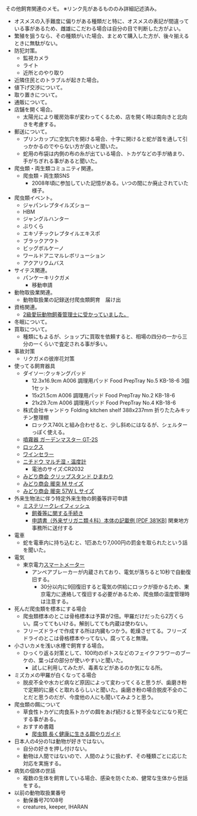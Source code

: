 ---
---

その他飼育関連のメモ。
※リンク先があるもののみ詳細記述済み。  

* オスメスの入手難度に偏りがある種類だと特に、オスメスの表記が間違っている事があるため、雌雄にこだわる場合は自分の目で判断した方がよい。
* 繁殖を狙うなら、その種類がいた場合、まとめて購入した方が、後々揃えるときに無駄がない。
* 防犯対策。
    - 監視カメラ
    - ライト
    - 近所とのやり取り
* 近隣住民とのトラブルが起きた場合。
* 値下げ交渉について。
* 取り置きについて。
* 通販について。
* 店舗を開く場合。
    - 太陽光により暖房効率が変わってくるため、店を開く時は南向きと北向きを考慮する。
* 郵送について。
    - プリンカップに空気穴を開ける場合、十字に開けると蛇が首を通して引っかかるのでやらない方が良いと聞いた。
    - 蛇用の布袋は内側の布の糸が出ている場合、トカゲなどの手が絡まり、手がちぎれる事があると聞いた。
* 爬虫類・両生類コミュニティ関連。
    - 爬虫類・両生類SNS
        - 2008年頃に参加していた記憶がある。いつの間にか廃止されていた様子。
* 爬虫類イベント。
    - ジャパンレプタイルズショー
    - HBM
    - ジャングルハンター
    - ぶりくら
    - エキゾチックレプタイルエキスポ
    - ブラックアウト
    - ビッグボルケーノ
    - ワールドアニマルレボリューション
    - アクアリウムバス
* サイテス関連。
    - パンケーキリクガメ
        - 移動申請
* 動物取扱業関連。
    - 動物取扱業の記録送付爬虫類飼育　届け出
* 資格関連。
    - [2級愛玩動物飼養管理士に受かっていました。](https://mitsuaki1229.hatenablog.com/entry/2021/01/31/211413)
* 冬眠について。
* 買取について。
    - 種類にもよるが、ショップに買取を依頼すると、相場の四分の一から三分の一くらいで査定される事が多い。
* 事故対策
    - リクガメの彼岸花対策
* 使ってる飼育器具
    - ダイソー:クッキングパッド
        - 12.3x16.9cm A006 調理用パッド Food PrepTray No.5 KB-18-6 3個1セット
        - 15x21.5cm A006 調理用パッド Food PrepTray No.2 KB-18-6
        - 21x29.7cm A006 調理用パッド Food PrepTray No.4 KB-18-6
    - 株式会社キャンドゥ Folding kitchen shelf 388x237mm 折りたたみキッチン整理棚
        - ロックス740Lと組み合わせると、少し斜めにはなるが、シェルターっぽく使える。
    - [噴霧器 ガーデンマスター GT-2S](https://amzn.to/3tpULg8)
    - [ロックス](https://amzn.to/3jhGQDS)
    - [ワインセラー](https://amzn.to/39IxC0v)
    - [ニチドウ マルチ湿・温度計](https://amzn.to/3eZAEjO)
        - 電池のサイズ:CR2032
    - [みどり商会 クリップスタンド ひまわり](https://amzn.to/3vHGA77)
    - [みどり商会 暖突 M サイズ](https://amzn.to/3cV3H5u)
    - [みどり商会 暖突 57W L サイズ](https://amzn.to/3tCgYGU)
* 外来生物法に伴う特定外来生物の飼養等許可申請
    - [ミステリークレイフィッシュ](https://www.env.go.jp/nature/intro/2outline/attention/gairaizarigani.html)
        - [飼養等に関する手続き](https://www.env.go.jp/nature/intro/1law/shiyou/tetsuduki.html)
        - [申請書（外来ザリガニ類４科）本体の記載例 [PDF 381KB]](https://www.env.go.jp/nature/intro/1law/shiyou/files/1-A_zarigani_sample.pdf)
関東地方事務所に送付する
* 電車
    - 蛇を電車内に持ち込むと、1匹あたり7,000円の罰金を取られたという話を聞いた。
* 電気
    - 東京電力[スマートメーター](https://www.tepco.co.jp/ep/private/smartlife/smartmeter.html)
        - アンペアブレーカーが内蔵されており、電気が落ちると10秒で自動復旧する。
            - 30分以内に9回復旧すると電気の供給にロックが掛かるため、東京電力に連絡して復旧する必要があるため、爬虫類の温度管理時は注意する。
* 死んだ爬虫類を標本にする場合
    - 爬虫類標本のとこは骨格標本は予算が2倍。甲羅だけだったら2万くらい。腐っててもいける。解剖してても内蔵は使わない。
    - フリーズドライで作成する所は内臓もつかう。乾燥させてる。フリーズドライのとこは骨格標本やってない。腐ってると無理。
* 小さいカメを浅い水槽で飼育する場合。
    - ひっくり返る対策として、100均のポトスなどのフェイクフラワーのブーケの、葉っぱの部分が使いやすいと聞いた。
        - 試しに利用してみたが、毒素などがあるのか気になる所。
* ミズカメの甲羅が白くなってる場合
    - 脱皮不全や水カビ病など原因によって変わってくると思うが、歯磨き粉で定期的に磨くと取れるらしいと聞いた。歯磨き粉の場合脱皮不全のことだと思うのだが、今度他の人にも聞いてみようと思う。
* 爬虫類の餌について
    - 草食性トカゲに肉食系トカゲの餌をあげ続けると腎不全などになり死亡する事がある。
    - おすすめ書籍
        - [爬虫類 長く健康に生きる餌やりガイド](https://amzn.to/311yyYB)
* 日本人の4分の1は動物が好きではない。
    - 自分の好きを押し付けない。
    - 動物は人間ではないので、人間のように扱わず、その種類ごとに応じた対応を実施する。
* 病気の個体の世話
    - 複数の生体を飼育している場合、感染を防ぐため、健常な生体から世話をする。
* 以前の動物取扱業番号
    - 動保番号70108号
    - creatures, keeper, IHARAN
